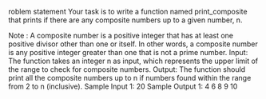 roblem statement
Your task is to write a function named print_composite that prints if there are any composite numbers up to a given number, n.


Note :
A composite number is a positive integer that has at least one positive divisor other than one or itself. In other words, a composite number is any positive integer greater than one that is not a prime number.
Input:
The function takes an integer n as input, which represents the upper limit of the range to check for composite numbers.
Output:
The function should print all the composite numbers up to n if numbers found within the range from 2 to n (inclusive).
Sample Input 1:
20
Sample Output 1:
4
6
8
9
10

